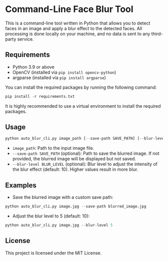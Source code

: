 # Command-Line Face Blur Tool

This is a command-line tool written in Python that allows you to detect faces in an image and apply a blur effect to the detected faces.
All processing is done locally on your machine, and no data is sent to any third-party service.

## Requirements

- Python 3.9 or above
- OpenCV (installed via `pip install opencv-python`)
- argparse (installed via `pip install argparse`)

You can install the required packages by running the following command:

```python
pip install -r requirements.txt
```

It is highly recommended to use a virtual environment to install the required packages.

## Usage

```python
python auto_blur_cli.py image_path [--save-path SAVE_PATH] [--blur-level BLUR_LEVEL]
```

- `image_path`: Path to the input image file.
- `--save-path SAVE_PATH` (optional): Path to save the blurred image. If not provided, the blurred image will be displayed but not saved.
- `--blur-level BLUR_LEVEL` (optional): Blur level to adjust the intensity of the blur effect (default: 10). Higher values result in more blur.

## Examples

- Save the blurred image with a custom save path:

```python
python auto_blur_cli.py image.jpg --save-path blurred_image.jpg
```

- Adjust the blur level to 5 (default: 10):

```python
python auto_blur_cli.py image.jpg --blur-level 5
```

## License

This project is licensed under the MIT License.
